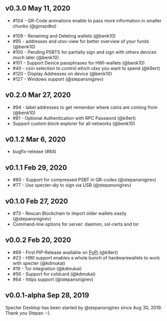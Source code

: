 ## v0.3.0 May 11, 2020
* #104 - QR-Code animations enable to pass more information in smaller chunks (@gorazdko)
- #108 - Renaming and Deleting wallets (@benk10)
- #95 - addresses and utxo-view for better overview of your funds (@benk10)
- #100 - Pending PSBTS for partially sign and sign with others devices much later (@benk10)
- #101 - Support Device passphrases for HWI-wallets (@benk10)
- #40 - coin selection to control which utxo you want to spend (@k9ert)
- #120 - Display Addresses on device (@benk10)
- #127 - Windows support (@stepansnigirev)

## v0.2.0 Mar 27, 2020
- #94 - label addresses to get remember where coins are coming from (@benk10)
- #81 - Optional Authentication with RPC Password (@k9ert)
- Support custom block explorer for all networks (@benk10)

## v0.1.2 Mar 6, 2020
- bugfix-release (#84)

## v0.1.1 Feb 29, 2020
- #80 - Support for compressed PSBT in QR-codes (@stepansnigirev)
- #77 - Use specter-diy to sign via USB (@stepansnigirev)

## v0.1.0 Feb 27, 2020
- #73 - Rescan Blockchain to import older wallets easily (@stepansnigirev)
- Command-line options for server: daemon, ssl-certs and tor

## v0.0.2 Feb 20, 2020
- #69 - First PIP-Release available on [PyPi](https://pypi.org/project/cryptoadvance.specter/#history) (@k9ert)
- #23 - HWI support enables a whole bunch of hardwarewallets to work with specter (@kdmukai)
- #19 - Tor integration (@kdmukai)
- #56 - Support for coldcard (@kdmukai)
- #64 - https support (@stepansnigirev)

## v0.0.1-alpha Sep 28, 2019
Specter Desktop has been started by @stepansnigirev since Aug 30, 2019.
Thank you Stepan :-).
